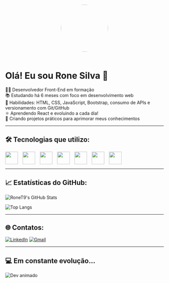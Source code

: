 <div align="center">
  <img src="https://github.com/RoneT9.png" width="150px" style="border-radius: 50%; margin-bottom: 20px;" />
</div>

# Olá! Eu sou Rone Silva 👋

👨‍💻 Desenvolvedor Front-End em formação  
📚 Estudando há 6 meses com foco em desenvolvimento web  
🚀 Habilidades: HTML, CSS, JavaScript, Bootstrap, consumo de APIs e versionamento com Git/GitHub  
⚛️ Aprendendo React e evoluindo a cada dia!  
🔧 Criando projetos práticos para aprimorar meus conhecimentos  

---

## 🛠️ Tecnologias que utilizo:

<div style="display: flex; gap: 15px; align-items: center; flex-wrap: wrap;">

  <img src="https://cdn.jsdelivr.net/gh/devicons/devicon/icons/html5/html5-original.svg" width="40"/>
  <img src="https://cdn.jsdelivr.net/gh/devicons/devicon/icons/css3/css3-original.svg" width="40"/>
  <img src="https://cdn.jsdelivr.net/gh/devicons/devicon/icons/javascript/javascript-original.svg" width="40"/>
  <img src="https://cdn.jsdelivr.net/gh/devicons/devicon/icons/bootstrap/bootstrap-original.svg" width="40"/>
  <img src="https://cdn.jsdelivr.net/gh/devicons/devicon/icons/react/react-original.svg" width="40"/>
  <img src="https://cdn.jsdelivr.net/gh/devicons/devicon/icons/git/git-original.svg" width="40"/>
  <img src="https://cdn.jsdelivr.net/gh/devicons/devicon/icons/github/github-original.svg" width="40"/>

</div>

---

## 📈 Estatísticas do GitHub:

![RoneT9's GitHub Stats](https://github-readme-stats.vercel.app/api?username=RoneT9&show_icons=true&theme=radical)

![Top Langs](https://github-readme-stats.vercel.app/api/top-langs/?username=RoneT9&layout=compact&theme=radical)

---

## 🌐 Contatos:

[![LinkedIn](https://img.shields.io/badge/LinkedIn-000?style=for-the-badge&logo=linkedin&logoColor=0A66C2)](https://www.linkedin.com/in/rone-silva-b67584316/)
[![Gmail](https://img.shields.io/badge/Gmail-000?style=for-the-badge&logo=gmail&logoColor=red)](mailto:ronesilva50ads@gmail.com)

---

## 💻 Em constante evolução...

![Dev animado](https://media.giphy.com/media/3ohs7KViFv8YjGJfUc/giphy.gif)
